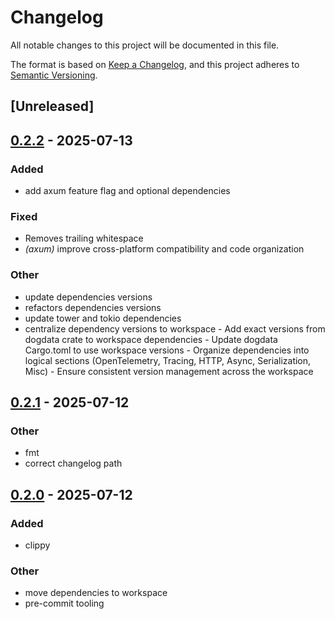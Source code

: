 # Changelog

All notable changes to this project will be documented in this file.

The format is based on [Keep a Changelog](https://keepachangelog.com/en/1.0.0/),
and this project adheres to [Semantic Versioning](https://semver.org/spec/v2.0.0.html).

## [Unreleased]

## [0.2.2](https://github.com/flashnetxyz/dogdata-rs/compare/dogdata_v0.2.1...dogdata_v0.2.2) - 2025-07-13

### Added

- add axum feature flag and optional dependencies

### Fixed

- Removes trailing whitespace
- *(axum)* improve cross-platform compatibility and code organization

### Other

- update dependencies versions
- refactors dependencies versions
- update tower and tokio dependencies
- centralize dependency versions to workspace  - Add exact versions from dogdata crate to workspace dependencies - Update dogdata Cargo.toml to use workspace versions - Organize dependencies into logical sections (OpenTelemetry, Tracing, HTTP, Async, Serialization, Misc) - Ensure consistent version management across the workspace

## [0.2.1](https://github.com/flashnetxyz/dogdata-rs/compare/dogdata_v0.2.0...dogdata_v0.2.1) - 2025-07-12

### Other

- fmt
- correct changelog path

## [0.2.0](https://github.com/flashnetxyz/dogdata-rs/compare/dogdata_v0.1.2...dogdata_v0.2.0) - 2025-07-12

### Added

- clippy

### Other

- move dependencies to workspace
- pre-commit tooling
